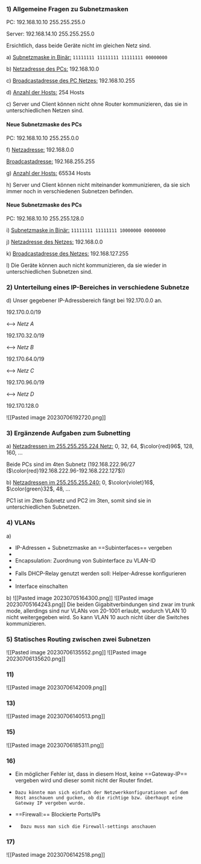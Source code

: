 ### 1) Allgemeine Fragen zu Subnetzmasken
PC: 
192.168.10.10
255.255.255.0

Server:
192.168.14.10
255.255.255.0

Ersichtlich, dass beide Geräte nicht im gleichen Netz sind. 

a) <u>Subnetzmaske in Binär:</u> `11111111 11111111 11111111 00000000`

b) <u>Netzadresse des PCs:</u> 192.168.10.0

c) <u>Broadcastadresse des PC Netzes:</u> 192.168.10.255

d) <u>Anzahl der Hosts:</u> 254 Hosts

c) Server und Client können nicht ohne Router kommunizieren, das sie in unterschiedlichen Netzen sind.

#### Neue Subnetzmaske des PCs
PC:
192.168.10.10
255.255.0.0

f) <u>Netzadresse:</u> 192.168.0.0

  <u>Broadcastadresse:</u> 192.168.255.255
  
g) <u>Anzahl der Hosts:</u> 65534 Hosts

h) Server und Client können nicht miteinander kommunizieren, da sie sich immer noch in verschiedenen Subnetzen befinden.

#### Neue Subnetzmaske des PCs
PC:
192.168.10.10
255.255.128.0

i) <u>Subnetzmaske in Binär:</u> `11111111 11111111 10000000 00000000`

j) <u>Netzadresse des Netzes:</u> 192.168.0.0

k) <u>Broadcastadresse des Netzes:</u> 192.168.127.255

l) Die Geräte können auch nicht kommunizieren, da sie wieder in unterschiedlichen Subnetzen sind.

### 2) Unterteilung eines IP-Bereiches in verschiedene Subnetze
d) Unser gegebener IP-Adressbereich fängt bei 192.170.0.0 an.

192.170.0.0/19

<--> *Netz A*

192.170.32.0/19

<--> *Netz B*

192.170.64.0/19

<--> *Netz C*

192.170.96.0/19

<--> *Netz D*

192.170.128.0

![[Pasted image 20230706192720.png]]

### 3) Ergänzende Aufgaben zum Subnetting
a) <u>Netzadressen im 255.255.255.224 Netz:</u> 0, 32, 64, $\color{red}96$, 128, 160, ...

Beide PCs sind im 4ten Subnetz (192.168.222.96/27 ($\color{red}192.168.222.96-192.168.222.127$))

b) <u>Netzadressen im 255.255.255.240:</u> 0, $\color{violet}16$, $\color{green}32$, 48, ...

PC1 ist im 2ten Subnetz und PC2 im 3ten, somit sind sie in unterschiedlichen Subnetzen.

### 4) VLANs
a) 
- IP-Adressen + Subnetzmaske an ==Subinterfaces== vergeben
- 
- Encapsulation: Zuordnung von Subinterface zu VLAN-ID
- 
- Falls DHCP-Relay genutzt werden soll: Helper-Adresse konfigurieren
- 
- Interface einschalten

b)
![[Pasted image 20230705164300.png]]
![[Pasted image 20230705164243.png]]
Die beiden Gigabitverbindungen sind zwar im trunk mode, allerdings sind nur VLANs von 20-1001 erlaubt, wodurch VLAN 10 nicht weitergegeben wird. So kann VLAN 10 auch nicht über die Switches kommunizieren.

### 5) Statisches Routing zwischen zwei Subnetzen
![[Pasted image 20230706135552.png]]
![[Pasted image 20230706135620.png]]
### 11)
![[Pasted image 20230706142009.png]]
### 13)
![[Pasted image 20230706140513.png]]
### 15)
![[Pasted image 20230706185311.png]]

### 16)
- Ein möglicher Fehler ist, dass in diesem Host, keine ==Gateway-IP== vergeben wird und dieser somit nicht der Router findet. 
- 
	  Dazu könnte man sich einfach der Netzwerkkonfigurationen auf dem Host anschauen und gucken, ob die richtige bzw. überhaupt eine Gateway IP vergeben wurde.
	  
- ==Firewall:== Blockierte Ports/IPs
- 
		Dazu muss man sich die Firewall-settings anschauen
### 17)
![[Pasted image 20230706142518.png]]
